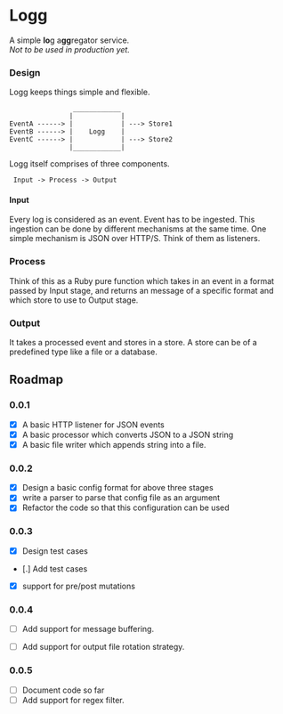 # Logg

A simple **lo**g a**gg**regator service.       
*Not to be used in production yet.*

### Design
Logg keeps things simple and flexible. 

                    ____________        
                   |            |       
    EventA ------> |            | ---> Store1        
    EventB ------> |    Logg    |        
    EventC ------> |            | ---> Store2      
                   |____________|        


Logg itself comprises of three components.

     Input -> Process -> Output

#### Input
Every log is considered as an event. Event has to be ingested. This ingestion can be done by different mechanisms at the same time. One simple mechanism is JSON over HTTP/S. Think of them as listeners.

### Process
Think of this as a Ruby pure function which takes in an event in a format passed by Input stage, and returns an message of a specific format and which store to use to Output stage.

### Output
It takes a processed event and stores in a store. A store can be of a predefined type like a file or a database.


## Roadmap      
### 0.0.1
- [x] A basic HTTP listener for JSON events
- [x] A basic processor which converts JSON to a JSON string
- [x] A basic file writer which appends string into a file.

### 0.0.2     
- [x] Design a basic config format for above three stages
- [x] write a parser to parse that config file as an argument
- [x] Refactor the code so that this configuration can be used

### 0.0.3        
- [x] Design test cases
- [.] Add test cases
- [x] support for pre/post mutations

### 0.0.4      
- [ ] Add support for message buffering.
- [ ] Add support for output file rotation strategy. 


### 0.0.5     
- [ ] Document code so far
- [ ] Add support for regex filter. 
